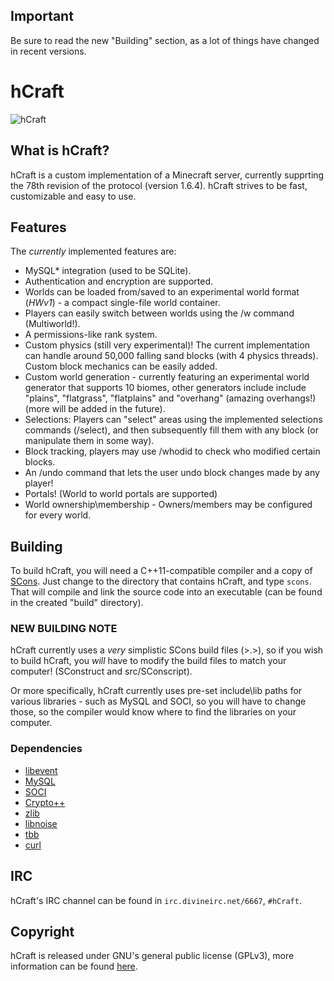 Important
---------

Be sure to read the new "Building" section, as a lot of things have changed in
recent versions.

hCraft
======

![hCraft](https://raw.github.com/BizarreCake/hCraft/master/etc/45-small.png)

What is hCraft?
---------------

hCraft is a custom implementation of a Minecraft server, currently supprting the
78th revision of the protocol (version 1.6.4). hCraft strives to be fast,
customizable and easy to use.

Features
--------

The _currently_ implemented features are:
*  MySQL* integration (used to be SQLite).
*  Authentication and encryption are supported.
*  Worlds can be loaded from/saved to an experimental world format (*HWv1*) -
   a compact single-file world container.
*  Players can easily switch between worlds using the /w command (Multiworld!).
*  A permissions-like rank system.
*  Custom physics (still very experimental)! The current implementation can handle
   around 50,000 falling sand blocks (with 4 physics threads).
   Custom block mechanics can be easily added.
*  Custom world generation - currently featuring an experimental world generator
   that supports 10 biomes, other generators include include "plains", "flatgrass",
   "flatplains" and "overhang" (amazing overhangs!) (more will be added in the future).
*  Selections: Players can "select" areas using the implemented selections
   commands (/select), and then subsequently fill them with any block (or manipulate
   them in some way).
*  Block tracking, players may use /whodid to check who modified certain blocks.
*  An /undo command that lets the user undo block changes made by any player!
*  Portals! (World to world portals are supported)
*  World ownership\membership - Owners/members may be configured for every world.
     

Building
--------

To build hCraft, you will need a C++11-compatible compiler and a copy of
[SCons](http://www.scons.org/). Just change to the directory that contains
hCraft, and type `scons`. That will compile and link the source code into
an executable (can be found in the created "build" directory).

### NEW BUILDING NOTE
hCraft currently uses a *very* simplistic SCons build files (>.>), so if you
wish to build hCraft, you *will* have to modify the build files to match
your computer! (SConstruct and src/SConscript).

Or more specifically, hCraft currently uses pre-set include\lib paths for
various libraries - such as MySQL and SOCI, so you will have to change those,
so the compiler would know where to find the libraries on your computer.

### Dependencies
*  [libevent](http://libevent.org/)
*  [MySQL](http://www.mysql.com/)
*  [SOCI](http://www.soci.sourceforge.net/)
*  [Crypto++](http://www.cryptopp.com/)
*  [zlib](http://www.zlib.net/)
*  [libnoise](http://libnoise.sourceforge.net/)
*  [tbb](http://threadingbuildingblocks.org/)
*  [curl](http://curl.haxx.se/)

IRC
---

hCraft's IRC channel can be found in `irc.divineirc.net/6667`, `#hCraft`.

Copyright
---------

hCraft is released under GNU's general public license (GPLv3), more information
can be found [here](http://www.gnu.org/licenses/gpl.html).

